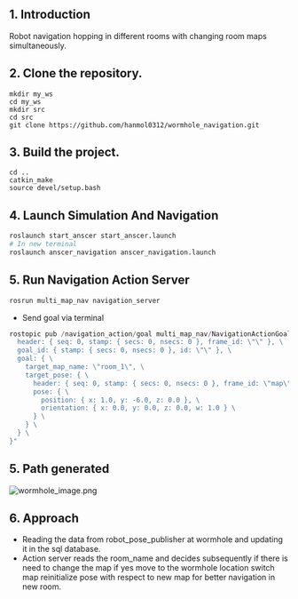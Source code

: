 ## 1. Introduction

Robot navigation hopping in different rooms with changing room maps simultaneously. 

## 2. Clone the repository.

```
mkdir my_ws
cd my_ws
mkdir src
cd src
git clone https://github.com/hanmol0312/wormhole_navigation.git

```

## 3. Build the project.

```
cd ..
catkin_make
source devel/setup.bash
```

## 4. Launch Simulation And Navigation

```python
roslaunch start_anscer start_anscer.launch
# In new terminal
roslaunch anscer_navigation anscer_navigation.launch

```

## 5. Run Navigation Action Server

```python
rosrun multi_map_nav navigation_server 
```

- Send goal via terminal

```python
rostopic pub /navigation_action/goal multi_map_nav/NavigationActionGoal "{ \
  header: { seq: 0, stamp: { secs: 0, nsecs: 0 }, frame_id: \"\" }, \
  goal_id: { stamp: { secs: 0, nsecs: 0 }, id: \"\" }, \
  goal: { \
    target_map_name: \"room_1\", \
    target_pose: { \
      header: { seq: 0, stamp: { secs: 0, nsecs: 0 }, frame_id: \"map\" }, \
      pose: { \
        position: { x: 1.0, y: -6.0, z: 0.0 }, \
        orientation: { x: 0.0, y: 0.0, z: 0.0, w: 1.0 } \
      } \
    } \
  } \
}"

```

## 5. Path generated

![wormhole_image.png](attachment:bd159cc2-0a97-4e4c-9365-0795ec84a919:wormhole_image.png)

## 6. Approach

- Reading the data from robot_pose_publisher at wormhole and updating it in the sql database.
- Action server reads the room_name and decides subsequently if there is need to change the map if yes move to the wormhole location switch map reinitialize pose with respect to new map for better navigation in new room.